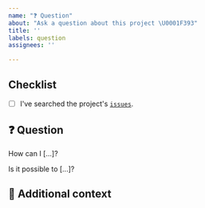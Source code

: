 ```yaml
---
name: "❓ Question"
about: "Ask a question about this project \U0001F393"
title: ''
labels: question
assignees: ''

---
```


## Checklist

<!-- Mark with an `x` all the checkboxes that apply (like `[x]`) -->

- [ ] I've searched the project's [`issues`](https://github.com/a16z/farcaster-py/issues?q=is%3Aissue).

## ❓ Question

<!-- What is your question -->

How can I [...]?

Is it possible to [...]?

## 📎 Additional context

<!-- Add any other context or screenshots about the feature request here. -->
